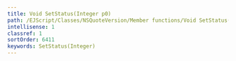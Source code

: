 ```yaml
---
title: Void SetStatus(Integer p0)
path: /EJScript/Classes/NSQuoteVersion/Member functions/Void SetStatus(Integer p_0)
intellisense: 1
classref: 1
sortOrder: 6411
keywords: SetStatus(Integer)
---
```





